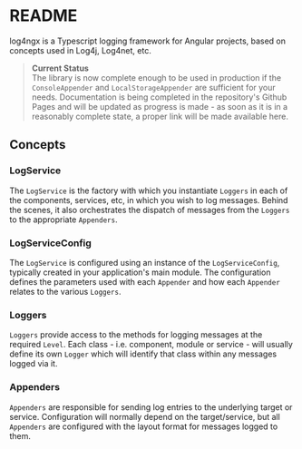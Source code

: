 # README

log4ngx is a Typescript logging framework for Angular projects, based on concepts used in Log4j, Log4net, etc.

> **Current Status**  
> The library is now complete enough to be used in production if the `ConsoleAppender` and `LocalStorageAppender` are sufficient
for your needs.
> Documentation is being completed in the repository's Github Pages and will be updated as progress is made - as soon as it is in a reasonably complete state, a proper link will be made available here.

## Concepts

### LogService

The `LogService` is the factory with which you instantiate `Loggers` in each of the components, services, etc, in which you wish to log messages.  Behind the scenes, it also orchestrates the dispatch of messages from the `Loggers` to the appropriate `Appenders`.

### LogServiceConfig

The `LogService` is configured using an instance of the `LogServiceConfig`, typically created in your application's main module.  The configuration defines the parameters used with each `Appender` and how each `Appender` relates to the various `Loggers`.

### Loggers

`Loggers` provide access to the methods for logging messages at the required `Level`.  Each class - i.e. component, module or service - will usually define its own `Logger` which will identify that class within any messages logged via it.

### Appenders

`Appenders` are responsible for sending log entries to the underlying target or service.  Configuration will normally depend on the target/service, but all `Appenders` are configured with the layout format for messages logged to them.
